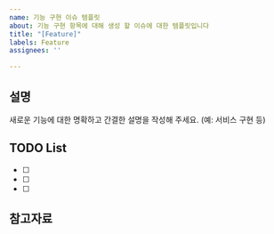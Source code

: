```yaml
---
name: 기능 구현 이슈 템플릿
about: 기능 구현 항목에 대해 생성 할 이슈에 대한 템플릿입니다
title: "[Feature]"
labels: Feature
assignees: ''

---
```


## 설명
새로운 기능에 대한 명확하고 간결한 설명을 작성해 주세요.
(예: 서비스 구현 등)

## TODO List
- [ ] 
- [ ]
- [ ]

## 참고자료
